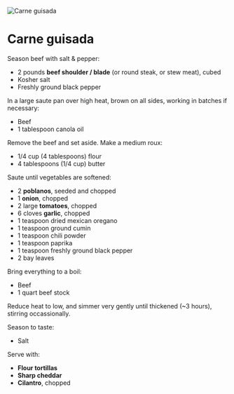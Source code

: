 ![Carne guisada](http://i.imgur.com/P46dSy0.jpg)

Carne guisada
=============

Season beef with salt & pepper:

- 2 pounds **beef shoulder / blade** (or round steak, or stew meat), cubed
- Kosher salt
- Freshly ground black pepper

In a large saute pan over high heat, brown on all sides, working in batches if necessary:

- Beef
- 1 tablespoon canola oil

Remove the beef and set aside. Make a medium roux:

- 1/4 cup (4 tablespoons) flour
- 4 tablespoons (1/4 cup) butter

Saute until vegetables are softened:

- 2 **poblanos**, seeded and chopped
- 1 **onion**, chopped
- 2 large **tomatoes**, chopped
- 6 cloves **garlic**, chopped
- 1 teaspoon dried mexican oregano
- 1 teaspoon ground cumin
- 1 teaspoon chili powder
- 1 teaspoon paprika
- 1 teaspoon freshly ground black pepper
- 2 bay leaves

Bring everything to a boil:

- Beef
- 1 quart beef stock

Reduce heat to low, and simmer very gently until thickened (~3 hours), stirring occassionally.

Season to taste:

- Salt

Serve with:

- **Flour tortillas**
- **Sharp cheddar**
- **Cilantro**, chopped
